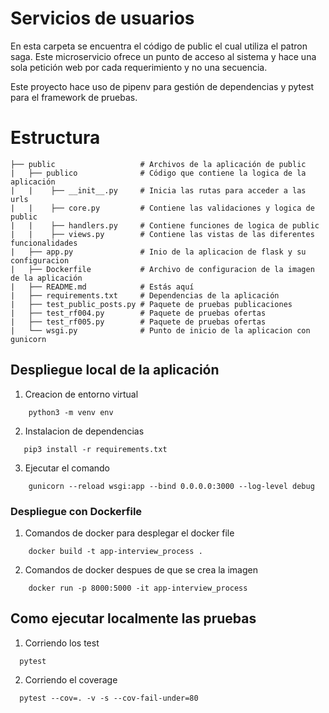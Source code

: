 # Servicios de usuarios 

En esta carpeta se encuentra el código de public el cual utiliza el patron saga. Este microservicio ofrece un punto de acceso al sistema y hace una sola petición web por cada requerimiento y no una secuencia.

Este proyecto hace uso de pipenv para gestión de dependencias y pytest para el framework de pruebas.

# Estructura

````
├── public                   # Archivos de la aplicación de public 
|   ├── publico              # Código que contiene la logica de la aplicación
|   |    ├── __init__.py     # Inicia las rutas para acceder a las urls
|   |    ├── core.py         # Contiene las validaciones y logica de public
|   |    ├── handlers.py     # Contiene funciones de logica de public
|   |    ├── views.py        # Contiene las vistas de las diferentes funcionalidades 
|   ├── app.py               # Inio de la aplicacion de flask y su configuracion
|   ├── Dockerfile           # Archivo de configuracion de la imagen de la aplicación
|   ├── README.md            # Estás aquí
|   ├── requirements.txt     # Dependencias de la aplicación
|   ├── test_public_posts.py # Paquete de pruebas publicaciones
|   ├── test_rf004.py        # Paquete de pruebas ofertas
|   ├── test_rf005.py        # Paquete de pruebas ofertas
|   └── wsgi.py              # Punto de inicio de la aplicacion con gunicorn 
````

## Despliegue local de la aplicación

1. Creacion de entorno virtual
```shell
    python3 -m venv env
```
2. Instalacion de dependencias 
```shell
   pip3 install -r requirements.txt 
```
3. Ejecutar el comando
```shell
    gunicorn --reload wsgi:app --bind 0.0.0.0:3000 --log-level debug
```
### Despliegue con Dockerfile

1. Comandos de docker para desplegar el docker file
```shell
    docker build -t app-interview_process .
```
2. Comandos de docker despues de que se crea la imagen
```shell
    docker run -p 8000:5000 -it app-interview_process
```

## Como ejecutar localmente las pruebas

1. Corriendo los test
```shell
  pytest
```
2. Corriendo el coverage 
```shell
  pytest --cov=. -v -s --cov-fail-under=80
```

